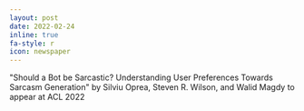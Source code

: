 ```yaml
---
layout: post
date: 2022-02-24
inline: true
fa-style: r
icon: newspaper
---
```


"Should a Bot be Sarcastic? Understanding User Preferences Towards Sarcasm Generation" by Silviu Oprea, Steven R. Wilson, and Walid Magdy to appear at ACL 2022
